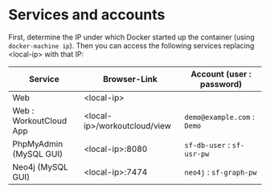 # Services and accounts 

First, determine the IP under which Docker started up the container (using `docker-machine ip`). Then you can access the following services replacing \<local-ip\> with that IP:

| Service                   | Browser-Link                    | Account (user : password)     |
|---------------------------|---------------------------------|-------------------------------|
| Web                       | \<local-ip\>                    |                               | 
| Web : WorkoutCloud App    | \<local-ip\>/workoutcloud/view  | `demo@example.com` : `Demo`   | 
| PhpMyAdmin (MySQL GUI)    | \<local-ip\>:8080               | `sf-db-user` : `sf-usr-pw`    |
| Neo4j (MySQL GUI)         | \<local-ip\>:7474               | `neo4j` : `sf-graph-pw`       |